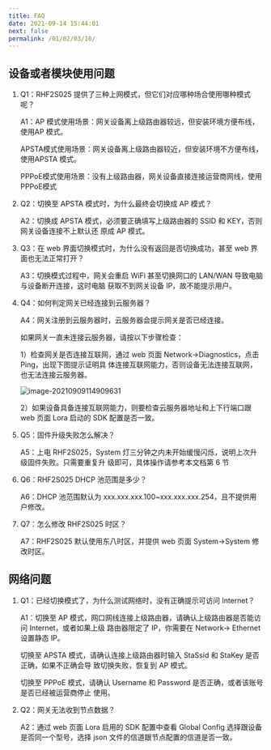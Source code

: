 ```yaml
---
title: FAQ
date: 2021-09-14 15:44:01
next: false
permalink: /01/02/03/10/
---
```

## 设备或者模块使用问题

1. Q1：RHF2S025 提供了三种上网模式，但它们对应哪种场合使用哪种模式呢？

   A1：AP 模式使用场景：网关设备离上级路由器较远，但安装环境方便布线，使用AP 模式。

   APSTA模式使用场景：网关设备离上级路由器较近，但安装环境不方便布线，使用APSTA 模式。 

   PPPoE模式使用场景：没有上级路由器，网关设备直接连接运营商网线，使用 PPPoE模式

2. Q2：切换至 APSTA 模式时，为什么最终会切换成 AP 模式？ 

   A2：切换成 APSTA 模式，必须要正确填写上级路由器的 SSID 和 KEY，否则网关设备连接不上默认还 原成 AP 模式。

3. Q3：在 web 界面切换模式时，为什么没有返回是否切换成功，甚至 web 界面也无法正常打开？ 

   A3：切换模式过程中，网关会重启 WiFi 甚至切换网口的 LAN/WAN 导致电脑与设备断开连接，这时电脑 获取不到网关设备 IP，故不能提示用户。

4. Q4：如何判定网关已经连接到云服务器？ 

   A4：网关注册到云服务器时，云服务器会提示网关是否已经连接。

   如果网关一直未连接云服务器，请按以下步骤检查：

   1）检查网关是否连接互联网，通过 web 页面 Network->Diagnostics，点击 Ping，出现下图提示证明具 体连接互联网能力，否则设备无法连接互联网，也无法连接云服务器。

   ![image-20210909114909631](https://wiki.risinghf.com/upload/img/c281ce8cfb555e20a771c96136f18e60.png)

   2）如果设备具备连接互联网能力，则要检查云服务器地址和上下行端口跟 web 页面 Lora 启动的 SDK 配置是否一致。

5. Q5：固件升级失败怎么解决？ 

   A5：上电 RHF2S025，System 灯三分钟之内未开始缓慢闪烁，说明上次升级固件失败。只需要重复升 级即可，具体操作请参考本文档第 6 节

6. Q6：RHF2S025 DHCP 池范围是多少？ 

   A6：DHCP 池范围默认为 xxx.xxx.xxx.100~xxx.xxx.xxx.254，且不提供用户修改。

7. Q7：怎么修改 RHF2S025 时区？ 

   A7：RHF2S025 默认使用东八时区，并提供 web 页面 System->System 修改时区。

## 网络问题

1. Q1：已经切换模式了，为什么测试网络时，没有正确提示可访问 Internet？ 

   A1：切换至 AP 模式，网口网线连接上级路由器，请确认上级路由器是否能访问 Internet，或者如果上级 路由器限定了 IP，你需要在 Network-> Ethernet 设置静态 IP。

   切换至 APSTA 模式，请确认连接上级路由器时输入 StaSsid 和 StaKey 是否正确，如果不正确会导 致切换失败，恢复到 AP 模式。 

   切换至 PPPoE 模式，请确认 Username 和 Password 是否正确，或者该账号是否已经被运营商停止 使用。

2. Q2：网关无法收到节点数据？ 

   A2：通过 web 页面 Lora 启用的 SDK 配置中查看 Global Config 选择跟设备是否同一个型号，选择 json 文件的信道跟节点配置的信道是否一致。

